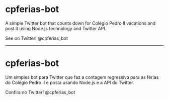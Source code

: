 # cpferias-bot
A simple Twitter bot that counts down for Colégio Pedro II vacations and post it using Node.js technology and Twitter API.

See on Twitter! @cpferias_bot

---

# cpferias-bot
Um simples bot para Twitter que faz a contagem regressiva para as férias do Colégio Pedro II e posta usando Node.js e a API do Twitter.

Confira no Twitter! @cpferias_bot

